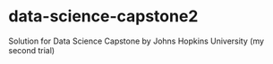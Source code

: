 # data-science-capstone2
Solution for Data Science Capstone by Johns Hopkins University (my second trial)
